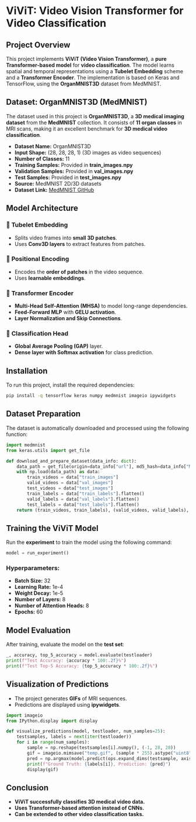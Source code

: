 # ViViT: Video Vision Transformer for Video Classification

## Project Overview
This project implements **ViViT (Video Vision Transformer)**, a **pure Transformer-based model** for **video classification**. The model learns spatial and temporal representations using a **Tubelet Embedding** scheme and a **Transformer Encoder**. The implementation is based on Keras and TensorFlow, using the **OrganMNIST3D** dataset from MedMNIST.

## Dataset: OrganMNIST3D (MedMNIST)
The dataset used in this project is **OrganMNIST3D**, a **3D medical imaging dataset** from the **MedMNIST** collection. It consists of **11 organ classes** in MRI scans, making it an excellent benchmark for **3D medical video classification**.

- **Dataset Name:** OrganMNIST3D
- **Input Shape:** (28, 28, 28, 1) (3D images as video sequences)
- **Number of Classes:** 11
- **Training Samples:** Provided in **train_images.npy**
- **Validation Samples:** Provided in **val_images.npy**
- **Test Samples:** Provided in **test_images.npy**
- **Source:** MedMNIST 2D/3D datasets
- **Dataset Link:** [MedMNIST GitHub](https://github.com/MedMNIST/MedMNIST)

## Model Architecture
### 🔹 **Tubelet Embedding**
- Splits video frames into **small 3D patches**.
- Uses **Conv3D layers** to extract features from patches.

### 🔹 **Positional Encoding**
- Encodes the **order of patches** in the video sequence.
- Uses **learnable embeddings**.

### 🔹 **Transformer Encoder**
- **Multi-Head Self-Attention (MHSA)** to model long-range dependencies.
- **Feed-Forward MLP** with **GELU activation**.
- **Layer Normalization and Skip Connections**.

### 🔹 **Classification Head**
- **Global Average Pooling (GAP)** layer.
- **Dense layer with Softmax activation** for class prediction.

## Installation
To run this project, install the required dependencies:
```bash
pip install -q tensorflow keras numpy medmnist imageio ipywidgets
```

## Dataset Preparation
The dataset is automatically downloaded and processed using the following function:
```python
import medmnist
from keras.utils import get_file

def download_and_prepare_dataset(data_info: dict):
    data_path = get_file(origin=data_info["url"], md5_hash=data_info["MD5"])
    with np.load(data_path) as data:
        train_videos = data["train_images"]
        valid_videos = data["val_images"]
        test_videos = data["test_images"]
        train_labels = data["train_labels"].flatten()
        valid_labels = data["val_labels"].flatten()
        test_labels = data["test_labels"].flatten()
    return (train_videos, train_labels), (valid_videos, valid_labels), (test_videos, test_labels)
```

## Training the ViViT Model
Run the **experiment** to train the model using the following command:
```python
model = run_experiment()
```

### Hyperparameters:
- **Batch Size:** 32
- **Learning Rate:** 1e-4
- **Weight Decay:** 1e-5
- **Number of Layers:** 8
- **Number of Attention Heads:** 8
- **Epochs:** 60

## Model Evaluation
After training, evaluate the model on the **test set**:
```python
_, accuracy, top_5_accuracy = model.evaluate(testloader)
print(f"Test Accuracy: {accuracy * 100:.2f}%")
print(f"Test Top-5 Accuracy: {top_5_accuracy * 100:.2f}%")
```

## Visualization of Predictions
- The project generates **GIFs** of MRI sequences.
- Predictions are displayed using **ipywidgets**.

```python
import imageio
from IPython.display import display

def visualize_predictions(model, testloader, num_samples=25):
    testsamples, labels = next(iter(testloader))
    for i in range(num_samples):
        sample = np.reshape(testsamples[i].numpy(), (-1, 28, 28))
        gif = imageio.mimsave("temp.gif", (sample * 255).astype("uint8"), "GIF", fps=5)
        pred = np.argmax(model.predict(ops.expand_dims(testsample, axis=0))[0])
        print(f"Ground Truth: {labels[i]}, Prediction: {pred}")
        display(gif)
```

## Conclusion
- **ViViT successfully classifies 3D medical video data.**
- **Uses Transformer-based attention instead of CNNs.**
- **Can be extended to other video classification tasks.**

